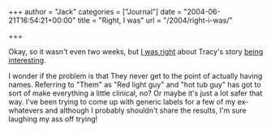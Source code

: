 +++
author = "Jack"
categories = ["Journal"]
date = "2004-06-21T16:54:21+00:00"
title = "Right, I was"
url = "/2004/right-i-was/"

+++

Okay, so it wasn't even two weeks, but [I was right][1] about Tracy's story [being interesting][2].

I wonder if the problem is that They never get to the point of actually having names. Referring to "Them" as "Red light guy" and "hot tub guy" has got to sort of make everything a little clinical, no? Or maybe it's just a lot safer that way. I've been trying to come up with generic labels for a few of my ex-whatevers and although I probably shouldn't share the results, I'm sure laughing my ass off trying!

 [1]: https://jackbaty.com/article/711
 [2]: http://www.sistercat.com/archives/001135.php